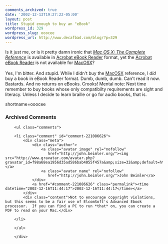```yaml
---
comments_archived: true
date: '2002-12-13T19:27:22-05:00'
layout: post
title: Stupid enough to buy an "eBook"
wordpress_id: 329
wordpress_slug: ooocee
wordpress_url: http://www.decafbad.com/blog/?p=329
---
```

Is it just me, or is it pretty damn ironic that <i><a href="http://www.ebooks.com/items/item-display.asp?IID=19861">Mac OS X: The Complete Reference</a></i> is available in <a href="http://www.adobe.com/products/ebookreader/main.html">Acrobat eBook Reader</a> format, yet the <a href="http://www.adobe.com/products/ebookreader/main.html">Acrobat eBook Reader</a> is not available for <a href="http://www.decafbad.com/twiki/bin/view/Main/MacOSX">MacOSX</a>?
<br /><br />
Yes, I'm bitter.  And stupid.  While I didn't buy the <a href="http://www.decafbad.com/twiki/bin/view/Main/MacOSX">MacOSX</a> reference, I <em>did</em> buy a book in eBook Reader format.  Dumb, dumb, dumb.  Can't read it now.  Bastards.  And no returns on eBooks.  Crooks!  Mental note:  Next time remember to buy books whose only compatibilty requirements are sight and literacy.  Unless I decide to learn braille or go for audio books, that is.
<!--more-->
shortname=ooocee

<div id="comments" class="comments archived-comments">
            <h3>Archived Comments</h3>
            
        <ul class="comments">
            
        <li class="comment" id="comment-221086626">
            <div class="meta">
                <div class="author">
                    <a class="avatar image" rel="nofollow" 
                       href="http://john.beimler.org/"><img src="http://www.gravatar.com/avatar.php?gravatar_id=f98a68ea1956d35ad586bab4055f457a&amp;size=32&amp;default=http://mediacdn.disqus.com/1320279820/images/noavatar32.png"/></a>
                    <a class="avatar name" rel="nofollow" 
                       href="http://john.beimler.org/">John Beimler</a>
                </div>
                <a href="#comment-221086626" class="permalink"><time datetime="2002-12-16T11:44:17">2002-12-16T11:44:17</time></a>
            </div>
            <div class="content">Not to encourage copyright violations, but this seems to be a fair use of ElcomSoft's Advanced Ebook processor.  If you can find a PC to run *that* on, you can create a PDF to read on your Mac.</div>
            
        </li>
    
        </ul>
    
        </div>
    